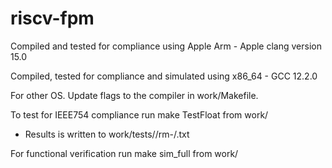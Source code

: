 # riscv-fpm

Compiled and tested for compliance using Apple Arm - Apple clang version 15.0

Compiled, tested for compliance and simulated using x86_64 - GCC 12.2.0

For other OS. Update flags to the compiler in work/Makefile.



To test for IEEE754 compliance run make TestFloat from work/
- Results is written to work/tests/<target>/rm-<rounding mode>/<test>.txt

For functional verification run make sim_full from work/